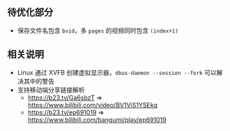 <!-- 该文档废弃 -->

## 待优化部分

-   保存文件名包含 `bvid`，多 `pages` 的视频同时包含 `(index+1)`

## 相关说明

-   Linux 通过 XVFB 创建虚拟显示器，`dbus-daemon --session --fork` 可以解决其中的警告
-   支持移动端分享链接解析
    -   https://b23.tv/Ga6sbzT => https://www.bilibili.com/video/BV1ViS1YSEkq
    -   https://b23.tv/ep691019 => https://www.bilibili.com/bangumi/play/ep691019
